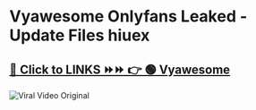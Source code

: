 
 # Vyawesome Onlyfans Leaked - Update Files hiuex

## <h2><a href="https://clipsfans.com/Vyawesome&ref=git">🔗 Click to LINKS ⏩⏩ 👉 🟢 Vyawesome </a></h2>

<a href="https://clipsfans.com/Vyawesome&ref=git" rel="nofollow" data-target="animated-image.originalLink"><img src="https://i.ibb.co.com/xMMVF88/686577567.gif" alt="Viral Video Original" style="max-width: 100%; display: inline-block;" data-target="animated-image.originalImage"></a>

